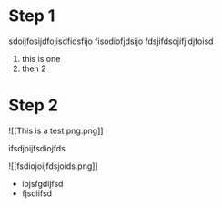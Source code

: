 # Step 1

sdoijfosijdfojisdfiosfijo fisodiofjdsijo 
fdsjifdsojifjidjfoisd

1. this is one
2. then 2

# Step 2

![[This is a test png.png]]


ifsdjoijfsdiojfds

![[fsdiojoijfdsjoids.png]]

- iojsfgdijfsd
- fjsdiifsd
